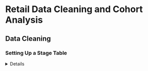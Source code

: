 # Retail Data Cleaning and Cohort Analysis

## Data Cleaning 

### Setting Up a Stage Table
<details>
I copied the raw online_retail table and made a staging table called retail_staging. This step preserved the raw data while giving me a safe working copy for cleaning the data.

### Removing NULL Values
<details>
I checked for NULLs in each column. The only field with gaps was CustomerID, with around 135,080 missing entries.
I excluded those rows from the dataset.

### Checking Negative Values
<details>
I checked Quantity and UnitPrice for negative numbers. The Quantity column contained 10,624 negative records, most likely returns or entry mistakes.
To keep the dataset consistent, I only kept rows with positive values for both Quantity and UnitPrice. 

### Removing Duplicates
<details>
To deal with duplicate records, I used the ROW_NUMBER() function. I grouped the data by invoice number, stock code, description, quantity, price, customer ID, and country.
Each row in a group was then given a sequence number based on the invoice date. I kept only the first entry from each group and removed the rest, which ensured that only unique transactions remained.

### Final Dataset
<details>
Once I completed all the cleaning steps, I created a new table called retail. 
This table includes only rows where CustomerID is not NULL, all quantities and prices are positive, and all duplicate records have been removed. The dataset is now clean and ready for analysis.
